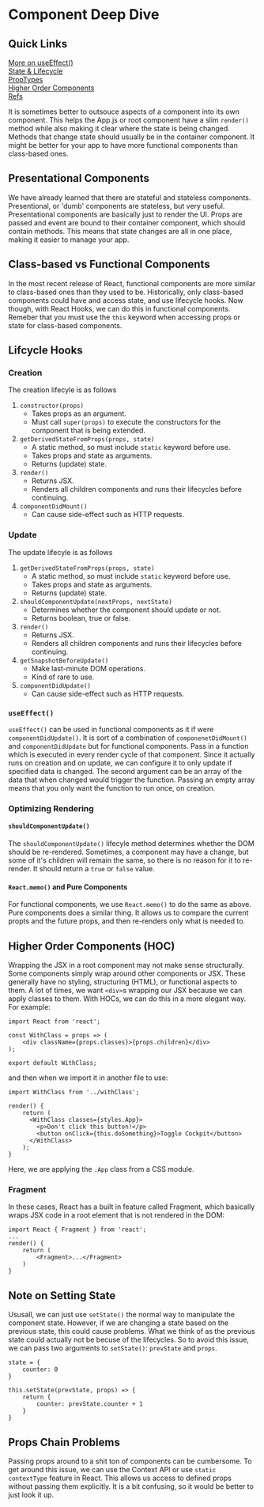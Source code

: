 # Component Deep Dive

## Quick Links
[More on useEffect()](https://reactjs.org/docs/hooks-effect.html)\
[State & Lifecycle](https://reactjs.org/docs/state-and-lifecycle.html)\
[PropTypes](https://reactjs.org/docs/typechecking-with-proptypes.html)\
[Higher Order Components](https://reactjs.org/docs/higher-order-components.html)\
[Refs](https://reactjs.org/docs/refs-and-the-dom.html)

It is sometimes better to outsouce aspects of a component into its own component. This helps the App.js or root component have a slim `render()` method while also making it clear where the state is being changed. Methods that change state should usually be in the container component. It might be better for your app to have more functional components than class-based ones.

## Presentational Components
We have already learned that there are stateful and stateless components. Presentional, or 'dumb' components are stateless, but very useful. Presentational components are basically just to render the UI. Props are passed and event are bound to their container component, which should contain methods. This means that state changes are all in one place, making it easier to manage your app. 

## Class-based vs Functional Components
In the most recent release of React, functional components are more similar to class-based ones than they used to be. Historically, only class-based components could have and access state, and use lifecycle hooks. Now though, with React Hooks, we can do this in functional components. Remeber that you must use the `this` keyword when accessing props or state for class-based components.

## Lifcycle Hooks

### Creation 
The creation lifecyle is as follows
1. `constructor(props)`
    * Takes props as an argument.
    * Must call `super(props)` to execute the constructors for the component that is being extended. 
1. `getDerivedStateFromProps(props, state)`
    * A static method, so must include `static` keyword before use.
    * Takes props and state as arguments.
    * Returns (update) state.
1. `render()`
    * Returns JSX.
    * Renders all children components and runs their lifecycles before continuing. 
1. `componentDidMount()`
    * Can cause side-effect such as HTTP requests.

### Update  
The update lifecyle is as follows
1. `getDerivedStateFromProps(props, state)`
    * A static method, so must include `static` keyword before use.
    * Takes props and state as arguments.
    * Returns (update) state.
1. `shouldComponentUpdate(nextProps, nextState)`
    * Determines whether the component should update or not.
    * Returns boolean, true or false.
1. `render()`
    * Returns JSX.
    * Renders all children components and runs their lifecycles before continuing. 
1. `getSnapshotBeforeUpdate()`
    * Make last-minute DOM operations.
    * Kind of rare to use.
1. `componentDidUpdate()`
    * Can cause side-effect such as HTTP requests.

### `useEffect()`
`useEffect()` can be used in functional components as it if were `componentDidUpdate()`. It is sort of a combination of `componenetDidMount()` and `componentDidUpdate` but for functional components. Pass in a function which is executed in every render cycle of that component. Since it actually runs on creation and on update, we can configure it to only update if specified data is changed. The second argument can be an array of the data that when changed would trigger the function. Passing an empty array means that you only want the function to run once, on creation. 

### Optimizing Rendering

#### `shouldComponentUpdate()`
The `shouldComponentUpdate()` lifecyle method determines whether the DOM should be re-rendered. Sometimes, a component may have a change, but some of it's children will remain the same, so there is no reason for it to re-render. It should return a `true` or `false` value. 

#### `React.memo()` and Pure Components
For functional components, we use `React.memo()` to do the same as above. Pure components does a similar thing. It allows us to compare the current propts and the future props, and then re-renders only what is needed to. 

## Higher Order Components (HOC)
Wrapping the JSX in a root component may not make sense structurally. Some components simply wrap around other components or JSX. These generally have no styling, structuring (HTML), or functional aspects to them. A lot of times, we want `<div>`s wrapping our JSX because we can apply classes to them. With HOCs, we can do this in a more elegant way. For example:

```
import React from 'react';

const WithClass = props => (
    <div className={props.classes}>{props.children}</div>
);

export default WithClass;
```

and then when we import it in another file to use:

```
import WithClass from '../withClass';

render() {
    return (
      <WithClass classes={styles.App}>
        <p>Don't click this button!</p>
        <button onClick={this.doSomething}>Toggle Cockpit</button>
      </WithClass>
    );
}
```
Here, we are applying the `.App` class from a CSS module.

### Fragment
In these cases, React has a built in feature called Fragment, which basically wraps JSX code in a root element that is not rendered in the DOM:
```
import React { Fragment } from 'react';
...
render() {
    return (
        <Fragment>...</Fragment>
    )
}
```

## Note on Setting State
Ususall, we can just use `setState()` the normal way to manipulate the component state. However, if we are changing a state based on the previous state, this could cause problems. What we think of as the previous state could actually not be becuse of the lifecycles. So to avoid this issue, we can pass two arguments to `setState()`: `prevState` and `props`. 
```
state = {
    counter: 0
}

this.setState(prevState, props) => {
    return {
        counter: prevState.counter + 1
    }
}
```

## Props Chain Problems
Passing props around to a shit ton of components can be cumbersome. To get around this issue, we can use the Context API or use `static contextType` feature in React. This allows us access to defined props without passing them explicitly. It is a bit confusing, so it would be better to just look it up. 
